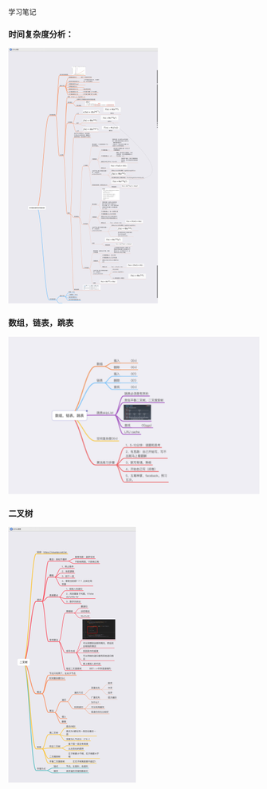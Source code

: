 学习笔记

### 时间复杂度分析：
<img src="./时间复杂度和空间复杂度.jpg" alt="时间复杂度和空间复杂度" style="zoom:50%;" />


### 数组，链表，跳表

<img src="./数组，链表，跳表.jpg" alt="数组，链表，跳表" style="zoom:50%;" />



### 二叉树

<img src="./二叉树.jpg" alt="二叉树" style="zoom:50%;" />
